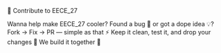 🤝 Contribute to EECE_27

Wanna help make EECE_27 cooler?
Found a bug 🐛 or got a dope idea 💡?
Fork → Fix → PR — simple as that ⚡
Keep it clean, test it, and drop your changes 🚀
We build it together 💪